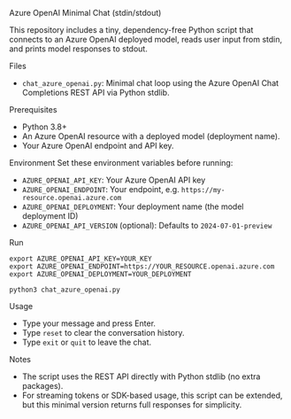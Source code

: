Azure OpenAI Minimal Chat (stdin/stdout)

This repository includes a tiny, dependency-free Python script that connects to an Azure OpenAI deployed model, reads user input from stdin, and prints model responses to stdout.

Files
- `chat_azure_openai.py`: Minimal chat loop using the Azure OpenAI Chat Completions REST API via Python stdlib.

Prerequisites
- Python 3.8+
- An Azure OpenAI resource with a deployed model (deployment name).
- Your Azure OpenAI endpoint and API key.

Environment
Set these environment variables before running:

- `AZURE_OPENAI_API_KEY`: Your Azure OpenAI API key
- `AZURE_OPENAI_ENDPOINT`: Your endpoint, e.g. `https://my-resource.openai.azure.com`
- `AZURE_OPENAI_DEPLOYMENT`: Your deployment name (the model deployment ID)
- `AZURE_OPENAI_API_VERSION` (optional): Defaults to `2024-07-01-preview`

Run
```
export AZURE_OPENAI_API_KEY=YOUR_KEY
export AZURE_OPENAI_ENDPOINT=https://YOUR_RESOURCE.openai.azure.com
export AZURE_OPENAI_DEPLOYMENT=YOUR_DEPLOYMENT

python3 chat_azure_openai.py
```

Usage
- Type your message and press Enter.
- Type `reset` to clear the conversation history.
- Type `exit` or `quit` to leave the chat.

Notes
- The script uses the REST API directly with Python stdlib (no extra packages).
- For streaming tokens or SDK-based usage, this script can be extended, but this minimal version returns full responses for simplicity.

